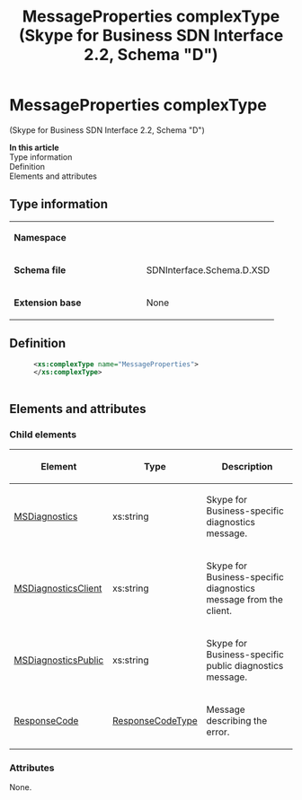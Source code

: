 ﻿---
title: MessageProperties complexType (Skype for Business SDN Interface 2.2, Schema "D")
TOCTitle: MessageProperties complexType
ms:assetid: f7c0c752-ecdc-55bc-dfe0-06998ec1e06f
ms:mtpsurl: https://msdn.microsoft.com/en-us/library/Mt171066(v=office.16)
ms:contentKeyID: 65855639
ms.date: 08/24/2015
mtps_version: v=office.16
dev_langs:
- xml
---

# MessageProperties complexType 

(Skype for Business SDN Interface 2.2, Schema \"D\")


**In this article**  
Type information  
Definition  
Elements and attributes  

## Type information

<table>
<colgroup>
<col style="width: 50%" />
<col style="width: 50%" />
</colgroup>
<tbody>
<tr class="odd">
<td><p><strong>Namespace</strong></p></td>
<td><p></p></td>
</tr>
<tr class="even">
<td><p><strong>Schema file</strong></p></td>
<td><p>SDNInterface.Schema.D.XSD</p></td>
</tr>
<tr class="odd">
<td><p><strong>Extension base</strong></p></td>
<td><p>None</p></td>
</tr>
</tbody>
</table>


## Definition

```xml
      <xs:complexType name="MessageProperties">
      </xs:complexType>
      
```

## Elements and attributes

### Child elements

<table>
<colgroup>
<col style="width: 33%" />
<col style="width: 33%" />
<col style="width: 33%" />
</colgroup>
<thead>
<tr class="header">
<th><p>Element</p></th>
<th><p>Type</p></th>
<th><p>Description</p></th>
</tr>
</thead>
<tbody>
<tr class="odd">
<td><p><a href="msdiagnostics-element-messageproperties-complextype-skype-for-business-sdn-interface-2-2-schema-d.md">MSDiagnostics</a></p></td>
<td><p>xs:string</p></td>
<td><p>Skype for Business-specific diagnostics message.</p></td>
</tr>
<tr class="even">
<td><p><a href="msdiagnosticsclient-element-messageproperties-complextype-skype-for-business-sdn-interface-2-2-schema-d.md">MSDiagnosticsClient</a></p></td>
<td><p>xs:string</p></td>
<td><p>Skype for Business-specific diagnostics message from the client.</p></td>
</tr>
<tr class="odd">
<td><p><a href="msdiagnosticspublic-element-messageproperties-complextype-skype-for-business-sdn-interface-2-2-schema-d.md">MSDiagnosticsPublic</a></p></td>
<td><p>xs:string</p></td>
<td><p>Skype for Business-specific public diagnostics message.</p></td>
</tr>
<tr class="even">
<td><p><a href="responsecode-element-messageproperties-complextype-skype-for-business-sdn-interface-2-2-schema-d.md">ResponseCode</a></p></td>
<td><p><a href="responsecodetype-complextype-skype-for-business-sdn-interface-2-2-schema-d.md">ResponseCodeType</a></p></td>
<td><p>Message describing the error.</p></td>
</tr>
</tbody>
</table>


### Attributes

None.

